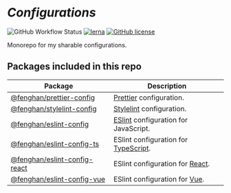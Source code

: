 # <em><b>Configurations</b></em>

![GitHub Workflow Status](https://img.shields.io/github/workflow/status/fenghan34/configurations/CI) [![lerna](https://img.shields.io/badge/maintained%20with-lerna-cc00ff.svg)](https://lerna.js.org/) [![GitHub license](https://img.shields.io/github/license/fenghan34/configurations)](https://github.com/fenghan34/configurations/blob/main/LICENSE)

Monorepo for my sharable configurations.

## Packages included in this repo

| Package                                                                                                            | Description                                                             |
| ------------------------------------------------------------------------------------------------------------------ | ----------------------------------------------------------------------- |
| [@fenghan/prettier-config](https://github.com/fenghan34/configurations/tree/main/packages/prettier-config)         | [Prettier](https://prettier.io/) configuration.                         |
| [@fenghan/stylelint-config](https://github.com/fenghan34/configurations/tree/main/packages/stylelint-config)       | [Stylelint](https://stylelint.io/) configuration.                       |
| [@fenghan/eslint-config](https://github.com/fenghan34/configurations/tree/main/packages/eslint-config)             | [ESlint](https://eslint.org/) configuration for JavaScript.             |
| [@fenghan/eslint-config-ts](https://github.com/fenghan34/configurations/tree/main/packages/eslint-config-ts)       | ESlint configuration for [TypeScript](https://www.typescriptlang.org/). |
| [@fenghan/eslint-config-react](https://github.com/fenghan34/configurations/tree/main/packages/eslint-config-react) | ESlint configuration for [React](https://reactjs.org/).                 |
| [@fenghan/eslint-config-vue](https://github.com/fenghan34/configurations/tree/main/packages/eslint-config-vue)     | ESlint configuration for [Vue](https://v3.vuejs.org/).                  |
